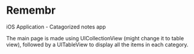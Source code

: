 Remembr
=======

iOS Application - Catagorized notes app

The main page is made using UICollectionView (might change it to table view), followed by a UITableView to display all the
items in each category.
